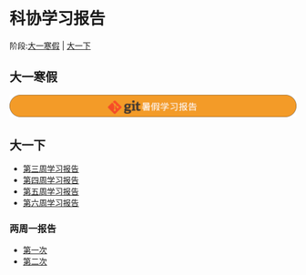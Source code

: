 # 科协学习报告  
阶段:[大一寒假](#大一寒假) | [大一下](#大一下)
## 大一寒假    
[![git寒假学习报告](image/Gitub-Learn.png)](Github-Learn/GithubLearningReport.md)
## 大一下
- [第三周学习报告](3rdWeekSummary/3rdWeekSummary.md)  
- [第四周学习报告](4thWeekSummary/4stWeekSummary.md)  
- [第五周学习报告](5thWeekSummary/5stWeekSummary.md)
- [第六周学习报告](6thWeekSummary/6stWeekSummary.md)
### 两周一报告  
- [第一次](1stSummary/1stSummary.md)
- [第二次](2ndSummary/2ndSummary.md)
